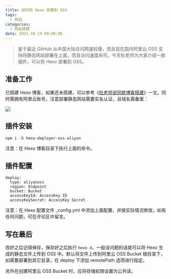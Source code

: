 ```yaml
---
title: 如何将 Hexo 部署到 OSS
tags:
  - 网站
categories:
  - 网站搭建
date: 2021-10-19 00:00:00
---
```


> 鉴于最近 GitHub 从中国大陆访问网速较慢，而且现在国内阿里云 OSS 支持将静态网站部署在上面，而且访问速度尚可。今天杜老师为大家介绍一款插件，可以将 Hexo 部署到 OSS。

<!-- more -->

## 准备工作

已搭建 Hexo 博客，如果还未搭建，可以参考《[杜老师说同款博客搭建](https://dusays.com/361/)》一文。同时需拥有阿里云账号，注意部署静态网站需要实名认证，且域名需备案：

![](https://cdn.dusays.com/2021/10/389-1.jpg)

## 插件安装

```
npm i -S hexo-deployer-oss-aliyun
```

注意：在 Hexo 博客目录下执行上面的命令。

## 插件配置

```
deploy:
  type: aliyunoss
  region: Endpoint
  bucket: Bucket
  accessKeyId: AccessKey ID
  accessKeySecret: AccessKey Secret
```

注意：在 Hexo 配置文件 _config.yml 中添加上面配置，并按实际情况修改，如有任何问题，可在评论区中留言。

## 写在最后

改好之后记得保存，保存好之后执行 `hexo d`，一般没问题的话就可以将 Hexo 生成的静态文件上传到 OSS 中。默认将文件上传到阿里云 OSS Bucket 根目录下，如需要部署到其它目录，在 deploy 下添加 remotePath 选项进行指定。

另外在创建阿里云 OSS Bucket 时，应将存储权限设置为公共读。

